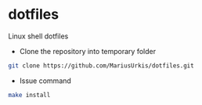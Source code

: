 # dotfiles
Linux shell dotfiles

* Clone the repository into temporary folder
```bash
git clone https://github.com/MariusUrkis/dotfiles.git
```
* Issue command 
```bash
make install
```

